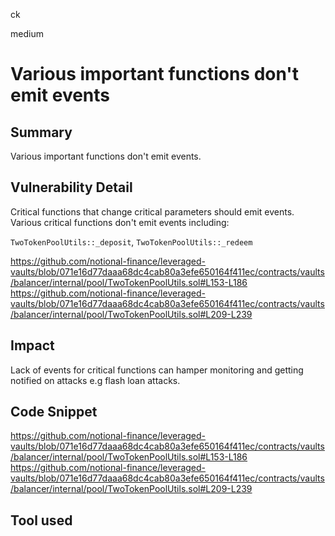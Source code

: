 ck

medium

# Various important functions don't emit events

## Summary

Various important functions don't emit events.

## Vulnerability Detail

Critical functions that change critical parameters should emit events. 
Various critical functions don't emit events including:

`TwoTokenPoolUtils::_deposit`, `TwoTokenPoolUtils::_redeem`

https://github.com/notional-finance/leveraged-vaults/blob/071e16d77daaa68dc4cab80a3efe650164f411ec/contracts/vaults/balancer/internal/pool/TwoTokenPoolUtils.sol#L153-L186
https://github.com/notional-finance/leveraged-vaults/blob/071e16d77daaa68dc4cab80a3efe650164f411ec/contracts/vaults/balancer/internal/pool/TwoTokenPoolUtils.sol#L209-L239

## Impact

Lack of events for critical functions can hamper monitoring and getting notified on attacks e.g flash loan attacks.

## Code Snippet

https://github.com/notional-finance/leveraged-vaults/blob/071e16d77daaa68dc4cab80a3efe650164f411ec/contracts/vaults/balancer/internal/pool/TwoTokenPoolUtils.sol#L153-L186
https://github.com/notional-finance/leveraged-vaults/blob/071e16d77daaa68dc4cab80a3efe650164f411ec/contracts/vaults/balancer/internal/pool/TwoTokenPoolUtils.sol#L209-L239

## Tool used